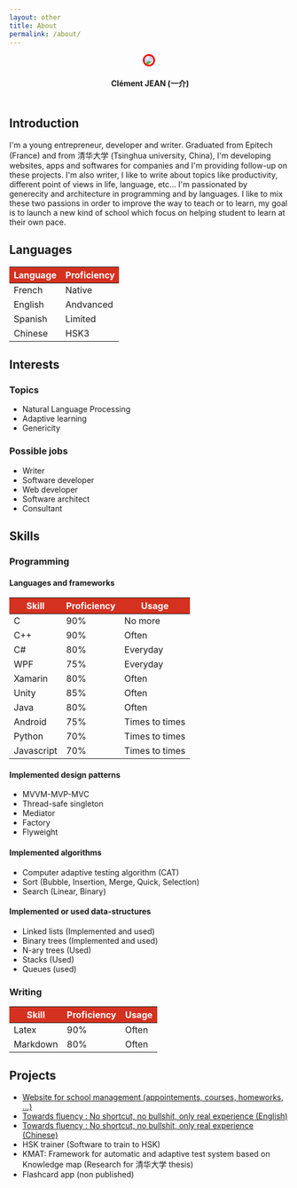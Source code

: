 ```yaml
---
layout: other
title: About
permalink: /about/
---
```


<p align="center" style="margin-bottom:20px">
  <img src="https://media.licdn.com/dms/image/C5103AQFMmqXveBIjzQ/profile-displayphoto-shrink_200_200/0?e=1530352800&v=beta&t=AiG_BJOkSY1M-Qt5w8FoV-Z1XGWYBzS225OgoDm6O78" style="border-radius: 50% !important; border: 3px solid red;" />
</p>

<p align="center" style="margin-bottom:50px">
  <b>Clément JEAN (一介)</b>
</p>

## Introduction ##

I'm a young entrepreneur, developer and writer. Graduated from Epitech (France) and from 清华大学 (Tsinghua university, China), I'm developing websites, apps and softwares for companies and I'm providing follow-up on these projects. I'm also writer, I like to write about topics like productivity, different point of views in life, language, etc... I'm passionated by generecity and architecture in programming and by languages. I like to mix these two passions in order to improve the way to teach or to learn, my goal is to launch a new kind of school which focus on helping student to learn at their own pace.

## Languages ##

<div class="container table-responsive-md">            
  <table class="table table-striped">
    <thead style="background-color:#d53120">
      <tr style="color: #fff;">
        <th>Language</th>
        <th>Proficiency</th>
      </tr>
    </thead>
    <tbody>
      <tr>
        <td>French</td>
        <td>Native</td>
      </tr>
      <tr>
        <td>English</td>
        <td>Andvanced</td>
      </tr>
      <tr>
        <td>Spanish</td>
        <td>Limited</td>
      </tr>
      <tr>
        <td>Chinese</td>
        <td>HSK3</td>
      </tr>
    </tbody>
  </table>
</div>

## Interests ##

### Topics ###

- Natural Language Processing
- Adaptive learning
- Genericity

### Possible jobs ###

- Writer
- Software developer
- Web developer
- Software architect
- Consultant

## Skills ##

### Programming ###

#### Languages and frameworks ####

<div class="container table-responsive-md">            
  <table class="table table-striped">
    <thead style="background-color:#d53120">
      <tr style="color: #fff;">
        <th>Skill</th>
        <th>Proficiency</th>
        <th>Usage</th>
      </tr>
    </thead>
    <tbody>
      <tr>
        <td>C</td>
        <td>90%</td>
        <td>No more</td>
      </tr>
      <tr>
        <td>C++</td>
        <td>90%</td>
        <td>Often</td>
      </tr>
      <tr>
        <td>C#</td>
        <td>80%</td>
        <td>Everyday</td>
      </tr>
      <tr>
        <td>WPF</td>
        <td>75%</td>
        <td>Everyday</td>
      </tr>
      <tr>
        <td>Xamarin</td>
        <td>80%</td>
        <td>Often</td>
      </tr>
      <tr>
        <td>Unity</td>
        <td>85%</td>
        <td>Often</td>
      </tr>
      <tr>
        <td>Java</td>
        <td>80%</td>
        <td>Often</td>
      </tr>
      <tr>
        <td>Android</td>
        <td>75%</td>
        <td>Times to times</td>
      </tr>
      <tr>
        <td>Python</td>
        <td>70%</td>
        <td>Times to times</td>
      </tr>
      <tr>
        <td>Javascript</td>
        <td>70%</td>
        <td>Times to times</td>
      </tr>
    </tbody>
  </table>
</div>

#### Implemented design patterns ####

- MVVM-MVP-MVC
- Thread-safe singleton
- Mediator
- Factory
- Flyweight

#### Implemented algorithms ####

- Computer adaptive testing algorithm (CAT)
- Sort (Bubble, Insertion, Merge, Quick, Selection)
- Search (Linear, Binary)

#### Implemented or used data-structures ####

- Linked lists (Implemented and used)
- Binary trees (Implemented and used)
- N-ary trees (Used)
- Stacks (Used)
- Queues (used)

### Writing ###

<div class="container table-responsive-md">            
  <table class="table table-striped">
    <thead style="background-color:#d53120">
      <tr style="color: #fff;">
        <th>Skill</th>
        <th>Proficiency</th>
        <th>Usage</th>
      </tr>
    </thead>
    <tbody>
      <tr>
        <td>Latex</td>
        <td>90%</td>
        <td>Often</td>
      </tr>
      <tr>
        <td>Markdown</td>
        <td>80%</td>
        <td>Often</td>
      </tr>
    </tbody>
  </table>
</div>

## Projects ##

- [Website for school management (appointements, courses, homeworks, ...)](https://educational-platform.herokuapp.com)
- [Towards fluency : No shortcut, no bullshit, only real experience (English)](https://clement-jean.github.io/en/towards-fluency)
- [Towards fluency : No shortcut, no bullshit, only real experience (Chinese)](https://clement-jean.github.io/cn/towards-fluency)
- HSK trainer (Software to train to HSK)
- KMAT: Framework for automatic and adaptive test system based on Knowledge map (Research for 清华大学 thesis)
- Flashcard app (non published)
